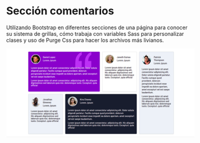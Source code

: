 # Sección comentarios
Utilizando Bootstrap en diferentes secciones de una página para conocer su sistema de grillas, cómo trabaja con variables Sass para personalizar clases y uso de Purge Css para hacer los archivos más livianos. 

![Alt seccioncomentarios](https://raw.githubusercontent.com/Maru10H/Ejemplo-de-uso-Bootstrap/main/Seccion%20comentarios/screenshot.png "Title")
